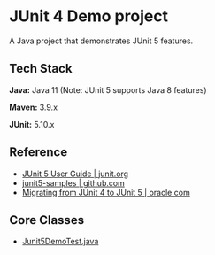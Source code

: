 
# JUnit 4 Demo project

A Java project that demonstrates JUnit 5 features.

## Tech Stack

**Java:** Java 11 (Note: JUnit 5 supports Java 8 features)

**Maven:** 3.9.x

**JUnit:** 5.10.x

## Reference
* [JUnit 5 User Guide | junit.org](https://junit.org/junit5/docs/current/user-guide/)
* [junit5-samples | github.com](https://github.com/junit-team/junit5-samples)
* [Migrating from JUnit 4 to JUnit 5 | oracle.com](https://blogs.oracle.com/javamagazine/post/migrating-from-junit-4-to-junit-5-important-differences-and-benefits)

## Core Classes
* [Junit5DemoTest.java](https://github.com/navrwork/unit-testing/blob/main/Junit5Demo/src/test/java/com/navr/junit5/demo/Junit4DemoTest.java)
